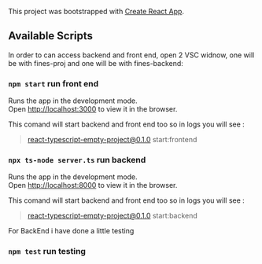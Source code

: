 This project was bootstrapped with [Create React App](https://github.com/facebook/create-react-app).

## Available Scripts

In order to can access backend and front end, open 2 VSC widnow, one will be with fines-proj and one will be with fines-backend:

### `npm start` run front end

Runs the app in the development mode.<br />
Open [http://localhost:3000](http://localhost:3000) to view it in the browser.

This comand will start backend and front end too so in logs you will see : 
> react-typescript-empty-project@0.1.0 start:frontend

### `npx ts-node server.ts` run backend

Runs the app in the development mode.<br />
Open [http://localhost:8000](http://localhost:8000) to view it in the browser.

This comand will start backend and front end too so in logs you will see : 
> react-typescript-empty-project@0.1.0 start:backend

For BackEnd i have done a little testing
### `npm test` run testing

